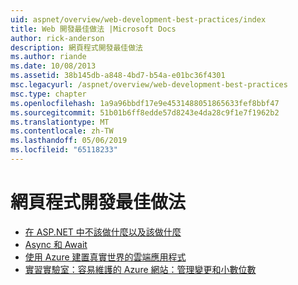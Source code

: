```yaml
---
uid: aspnet/overview/web-development-best-practices/index
title: Web 開發最佳做法 |Microsoft Docs
author: rick-anderson
description: 網頁程式開發最佳做法
ms.author: riande
ms.date: 10/08/2013
ms.assetid: 38b145db-a848-4bd7-b54a-e01bc36f4301
msc.legacyurl: /aspnet/overview/web-development-best-practices
msc.type: chapter
ms.openlocfilehash: 1a9a96bbdf17e9e4531488051865633fef8bbf47
ms.sourcegitcommit: 51b01b6ff8edde57d8243e4da28c9f1e7f1962b2
ms.translationtype: MT
ms.contentlocale: zh-TW
ms.lasthandoff: 05/06/2019
ms.locfileid: "65118233"
---
```

# <a name="web-development-best-practices"></a>網頁程式開發最佳做法

- [在 ASP.NET 中不該做什麼以及該做什麼](what-not-to-do-in-aspnet-and-what-to-do-instead.md)
- [Async 和 Await](async-and-await.md)
- [使用 Azure 建置真實世界的雲端應用程式](../developing-apps-with-windows-azure/building-real-world-cloud-apps-with-windows-azure/index.md)
- [實習實驗室：容易維護的 Azure 網站：管理變更和小數位數](../developing-apps-with-windows-azure/maintainable-azure-websites-managing-change-and-scale.md)
